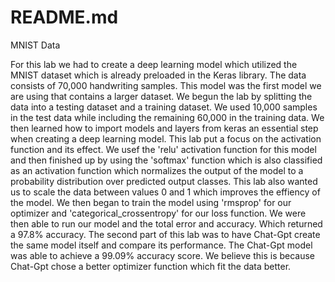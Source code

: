 # README.md

MNIST Data

For this lab we had to create a deep learning model which utilized the MNIST dataset which is already preloaded in the Keras library. The data consists of 70,000 handwriting samples. This model was the first model we are using that contains a larger dataset. We begun the lab by splitting the data into a testing dataset and a training dataset. We used 10,000 samples in the test data while including the remaining 60,000 in the training data. We then learned how to import models and layers from keras an essential step when creating a deep learning model. This lab put a focus on the activation function and its effect. We usef the 'relu' activation function for this model and then finished up by using the 'softmax' function which is also classified as an activation function which normalizes the output of the model to a probability distribution over predicted output classes. This lab also wanted us to scale the data between values 0 and 1 which improves the effiency of the model. We then began to train the model using  'rmsprop' for our optimizer and 'categorical_crossentropy' for our loss function. We were then able to run our model and the total error and accuracy. Which returned a 97.8% accuracy. The second part of this lab was to have Chat-Gpt create the same model itself and compare its performance. The Chat-Gpt model was able to achieve a 99.09% accuracy score. We believe this is because Chat-Gpt chose a better optimizer function which fit the data better. 
